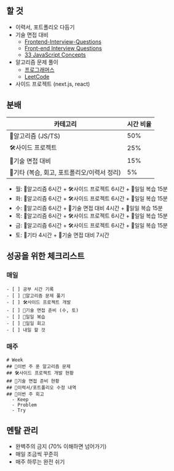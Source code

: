 ## 할 것

- 이력서, 포트폴리오 다듬기
- 기술 면접 대비
  - [Frontend-Interview-Questions](https://github.com/Esoolgnah/Frontend-Interview-Questions)
  - [Front-end Interview Questions](https://github.com/h5bp/Front-end-Developer-Interview-Questions)
  - [33 JavaScript Concepts](https://github.com/leonardomso/33-js-concepts)
- 알고리즘 문제 풀이
  - [프로그래머스](https://programmers.co.kr/)
  - [LeetCode](https://leetcode.com/)
- 사이드 프로젝트 (next.js, react)

## 분배

| 카테고리                                    | 시간 비율 |
| ------------------------------------------- | --------- |
| 🧠알고리즘 (JS/TS)                          | 50%       |
| 🛠️사이드 프로젝트                           | 25%       |
| 🤝기술 면접 대비                            | 15%       |
| 🔄기타 (복습, 회고, 포트폴리오/이력서 정리) | 5%        |

- 월: 🧠알고리즘 6시간 + 🛠️사이드 프로젝트 6시간 + 🔄일일 복습 15분
- 화: 🧠알고리즘 6시간 + 🛠️사이드 프로젝트 6시간 + 🔄일일 복습 15분
- 수: 🧠알고리즘 6시간 + 🤝기술 면접 대비 4시간 + 🔄일일 복습 15분
- 목: 🧠알고리즘 6시간 + 🛠️사이드 프로젝트 6시간 + 🔄일일 복습 15분
- 금: 🧠알고리즘 6시간 + 🛠️사이드 프로젝트 6시간 + 🔄일일 복습 15분
- 토: 🔄기타 4시간 + 🤝기술 면접 대비 7시간

## 성공을 위한 체크리스트

### 매일

```
- [ ] 공부 시간 기록
- [ ] 🧠알고리즘 문제 풀기
- [ ] 🛠️사이드 프로젝트 개발
- [ ] 🤝기술 면접 준비 (수, 토)
- [ ] 🔄일일 복습
- [ ] 🔄일일 회고
- [ ] 내일 할 것
```

### 매주

```
# Week
## 🧠이번 주 푼 알고리즘 문제
## 🛠️사이드 프로젝트 개발 현황
## 🤝기술 면접 준비 현황
## 🔄이력서/포트폴리오 수정 내역
## 🔄이번 주 회고
  - Keep
  - Problem
  - Try
```

## 멘탈 관리

- 완벽주의 금지 (70% 이해하면 넘어가기)
- 매일 조금씩 꾸준히
- 매주 하루는 완전 쉬기
